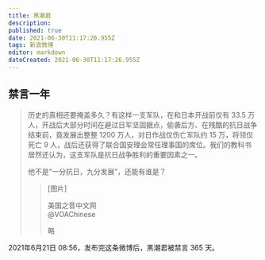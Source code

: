 ```yaml
---
title: 黑潮君
description: 
published: true
date: 2021-06-30T11:17:26.955Z
tags: 新浪微博
editor: markdown
dateCreated: 2021-06-30T11:17:26.955Z
---
```


## 禁言一年

> 历史的真相还要掩盖多久？有这样一支军队，在和日本开战前仅有 33.5 万人，开战后大部分时间在避过日军坚固据点，偷袭后方、在残酷的抗日战争结束前，竟发展出整整 1200 万人，对日作战仅伤亡军队约 15 万，将领仅死亡 9 人，战后还获得了联合国安理会常任理事国的席位。我们的教科书居然还认为，这支军队是抗日战争胜利的重要因素之一。
>
> 他不是“一分抗日，九分发展”，还能有谁是？
>
> > [图片]
> >
> > 美国之音中文网<br>
> > @VOAChinese
> >
> > 略

2021年6月21日 08:56，发布完这条微博后，黑潮君被禁言 365 天。
